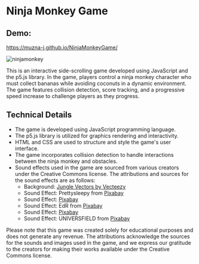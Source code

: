 # Ninja Monkey Game

## Demo:

https://muzna-j.github.io/NinjaMonkeyGame/

![ninjamonkey](images/NinjaMonkey.gif)



This is an interactive side-scrolling game developed using JavaScript and the p5.js library. In the game, players control a ninja monkey character who must collect bananas while avoiding coconuts in a dynamic environment. The game features collision detection, score tracking, and a progressive speed increase to challenge players as they progress.

## Technical Details

- The game is developed using JavaScript programming language.
- The p5.js library is utilized for graphics rendering and interactivity.
- HTML and CSS are used to structure and style the game's user interface.
- The game incorporates collision detection to handle interactions between the ninja monkey and obstacles.
- Sound effects used in the game are sourced from various creators under the Creative Commons license. The attributions and sources for the sound effects are as follows:
  - Background: [Jungle Vectors by Vecteezy](https://www.vecteezy.com/free-vector/jungle)
  - Sound Effect: Prettysleepy from [Pixabay](https://pixabay.com/users/prettysleepy-2973588/)
  - Sound Effect: [Pixabay](https://pixabay.com/sound-effects/?utm_source=link-attribution&amp;utm_medium=referral&amp;utm_campaign=music&amp;utm_content=6346)
  - Sound Effect: EdR from [Pixabay](https://pixabay.com/users/edr-1177074/)
  - Sound Effect: [Pixabay](https://pixabay.com/?utm_source=link-attribution&amp;utm_medium=referral&amp;utm_campaign=music&amp;utm_content=38511)
  - Sound Effect: UNIVERSFIELD from [Pixabay](https://pixabay.com/users/universfield-28281460/)

Please note that this game was created solely for educational purposes and does not generate any revenue. The attributions acknowledge the sources for the sounds and images used in the game, and we express our gratitude to the creators for making their works available under the Creative Commons license.
